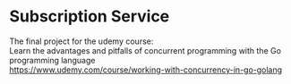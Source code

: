 # Subscription Service
The final project for the udemy course: <br/>
Learn the advantages and pitfalls of concurrent programming with the Go programming language <br/>
https://www.udemy.com/course/working-with-concurrency-in-go-golang
